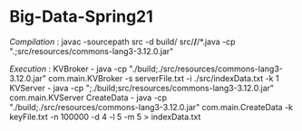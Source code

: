 # Big-Data-Spring21

*Compilation* : javac -sourcepath src -d build/ src/**/**/*.java -cp ".;src/resources/commons-lang3-3.12.0.jar" 


*Execution* : 
  KVBroker - java -cp "./build;./src/resources/commons-lang3-3.12.0.jar" com.main.KVBroker -s serverFile.txt -i ./src/indexData.txt -k 1 
  KVServer - java -cp ";./build;src/resources/commons-lang3-3.12.0.jar" com.main.KVServer 
  CreateData - java -cp "./build;./src/resources/commons-lang3-3.12.0.jar" com.main.CreateData -k keyFile.txt -n 100000 -d 4 -l 5 -m 5 > indexData.txt
